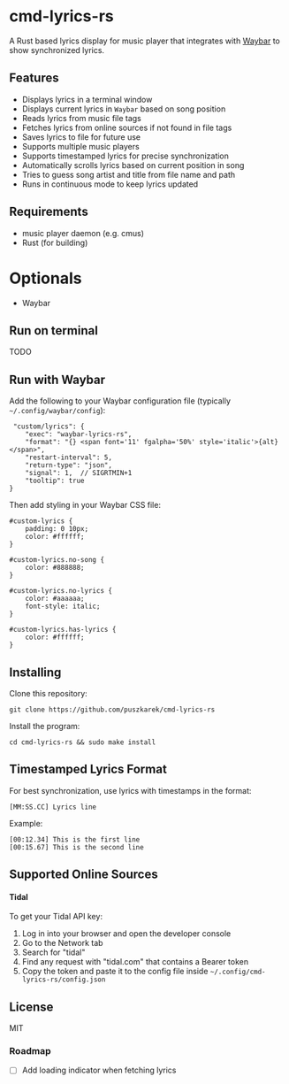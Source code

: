 # cmd-lyrics-rs

A Rust based lyrics display for music player that integrates with [Waybar](https://github.com/Alexays/Waybar) to show synchronized lyrics.

## Features

- Displays lyrics in a terminal window
- Displays current lyrics in `Waybar` based on song position
- Reads lyrics from music file tags
- Fetches lyrics from online sources if not found in file tags
- Saves lyrics to file for future use
- Supports multiple music players
- Supports timestamped lyrics for precise synchronization
- Automatically scrolls lyrics based on current position in song
- Tries to guess song artist and title from file name and path
- Runs in continuous mode to keep lyrics updated

## Requirements
- music player daemon (e.g. cmus)
- Rust (for building)
# Optionals
- Waybar

## Run on terminal
TODO

## Run with Waybar
Add the following to your Waybar configuration file (typically `~/.config/waybar/config`):

```
 "custom/lyrics": {
    "exec": "waybar-lyrics-rs",
    "format": "{} <span font='11' fgalpha='50%' style='italic'>{alt}</span>",
    "restart-interval": 5,
    "return-type": "json",
    "signal": 1,  // SIGRTMIN+1
    "tooltip": true
}
```

Then add styling in your Waybar CSS file:

```
#custom-lyrics {
    padding: 0 10px;
    color: #ffffff;
}

#custom-lyrics.no-song {
    color: #888888;
}

#custom-lyrics.no-lyrics {
    color: #aaaaaa;
    font-style: italic;
}

#custom-lyrics.has-lyrics {
    color: #ffffff;
}
```

## Installing
Clone this repository:
```
git clone https://github.com/puszkarek/cmd-lyrics-rs
```
Install the program:
```
cd cmd-lyrics-rs && sudo make install
```

## Timestamped Lyrics Format
For best synchronization, use lyrics with timestamps in the format:

```
[MM:SS.CC] Lyrics line
```

Example:
```
[00:12.34] This is the first line
[00:15.67] This is the second line
```

## Supported Online Sources

#### Tidal
To get your Tidal API key:
1. Log in into your browser and open the developer console
2. Go to the Network tab
3. Search for "tidal"
4. Find any request with "tidal.com" that contains a Bearer token
5. Copy the token and paste it to the config file inside `~/.config/cmd-lyrics-rs/config.json`

## License
MIT

### Roadmap

- [ ] Add loading indicator when fetching lyrics